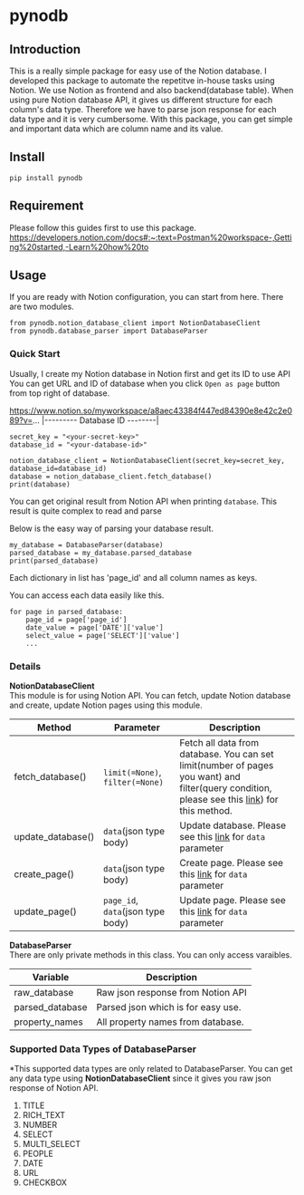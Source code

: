 # pynodb

## Introduction
This is a really simple package for easy use of the Notion database.
I developed this package to automate the repetitve in-house tasks using Notion.
We use Notion as frontend and also backend(database table).
When using pure Notion database API, it gives us different structure for each column's data type.
Therefore we have to parse json response for each data type and it is very cumbersome.
With this package, you can get simple and important data which are column name and its value.

## Install
```
pip install pynodb
```

## Requirement
Please follow this guides first to use this package.
https://developers.notion.com/docs#:~:text=Postman%20workspace-,Getting%20started,-Learn%20how%20to

## Usage
If you are ready with Notion configuration, you can start from here.
There are two modules. 

```
from pynodb.notion_database_client import NotionDatabaseClient
from pynodb.database_parser import DatabaseParser
```

### Quick Start
Usually, I create my Notion database in Notion first and get its ID to use API
You can get URL and ID of database when you click `Open as page` button from top right of database.

https://www.notion.so/myworkspace/a8aec43384f447ed84390e8e42c2e089?v=...
                                  |--------- Database ID --------|

```
secret_key = "<your-secret-key>"
database_id = "<your-database-id>"

notion_database_client = NotionDatabaseClient(secret_key=secret_key, database_id=database_id)
database = notion_database_client.fetch_database()
print(database)

```
You can get original result from Notion API when printing `database`. This result is quite complex to read and parse


Below is the easy way of parsing your database result.  

```
my_database = DatabaseParser(database)
parsed_database = my_database.parsed_database
print(parsed_database)
```

Each dictionary in list has 'page_id' and all column names as keys.

You can access each data easily like this.
```
for page in parsed_database:
    page_id = page['page_id']
    date_value = page['DATE']['value']
    select_value = page['SELECT']['value']
    ...
```

### Details

**NotionDatabaseClient**  
This module is for using Notion API. You can fetch, update Notion database and create, update Notion pages using this module.  

| Method            | Parameter                   | Description                                                                 |
|-------------------|-----------------------------|-----------------------------------------------------------------------------|
| fetch_database()  | `limit(=None)`, `filter(=None)` | Fetch all data from database. You can set limit(number of pages you want) and filter(query condition, please see this [link](https://developers.notion.com/reference/post-database-query)) for this method. |
| update_database() | `data`(json type body)| Update database. Please see this [link](https://developers.notion.com/reference/update-a-database) for `data` parameter|
| create_page()     | `data`(json type body)| Create page. Please see this [link](https://developers.notion.com/reference/post-page) for `data` parameter|
| update_page()     | `page_id`, `data`(json type body)| Update page. Please see this [link](https://developers.notion.com/reference/patch-page) for `data` parameter|

**DatabaseParser**  
There are only private methods in this class. You can only access varaibles.  

| Variable        | Description                        |
|-----------------|------------------------------------|
| raw_database    | Raw json response from Notion API  |
| parsed_database | Parsed json which is for easy use. |
| property_names  | All property names from database.  |


### Supported Data Types of DatabaseParser 
*This supported data types are only related to DatabaseParser. 
You can get any data type using **NotionDatabaseClient** since it gives you raw json response of Notion API.  

1. TITLE
2. RICH_TEXT
3. NUMBER
4. SELECT
5. MULTI_SELECT
6. PEOPLE
7. DATE
8. URL
9. CHECKBOX



